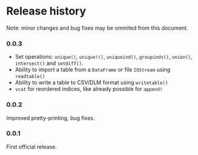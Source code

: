 # Release history

Note: minor changes and bug fixes may be ommited from this document.

### 0.0.3

- Set operations: `unique()`, `unique!()`, `uniqueind()`, `groupinds()`, `union()`, `intersect()` and `setdiff()`.
- Ability to import a table from a `DataFrame` or file `IOStream` using `readtable()`
- Ability to write a table to CSV/DLM format using `writetable()`
- `vcat` for reordered indices, like already possible for `append!`

### 0.0.2

Improved pretty-printing, bug fixes.

### 0.0.1

First official release.
